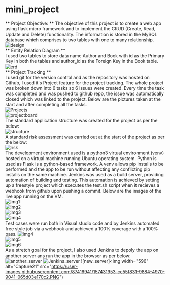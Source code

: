 # mini_project
** Project Objective: **
The objective of this project is to create a web app using flask micro framework and to implement the CRUD (Create, Read, Update and Delete) functionality. The information is stored in the MySQL database which comprises to two tables with one to many relationship.  
![design](https://user-images.githubusercontent.com/87416941/157236242-2422fb12-6552-4a13-a58d-159110a81867.png)  
** Entity Relation Diagram **  
I used two tables to store data name Author and Book with id as the Primary Key in both the tables and author_id as the Foreign Key in the Book table.  
![erd](https://user-images.githubusercontent.com/87416941/157238303-01548447-e7b5-4a6e-98d5-14449e470c54.PNG)  
** Project Tracking **  
I used git for the version control and as the repository was hosted on Github,  I used it's Project feature for the project tracking. The whole project was broken down into 6 tasks so 6 issues were created. Every time the task was completed and was pushed to github repo, the issue was automatically closed which was linked to the project. Below are the pictures taken at the start and after completing all the tasks.  
![Projects](https://user-images.githubusercontent.com/87416941/157239702-ca831326-8eed-4c31-8ea5-70b3141c3cd5.PNG)  
![projectboard](https://user-images.githubusercontent.com/87416941/157240397-57d526e3-376e-468d-a567-fd86550f8295.PNG)  
The standard application structure was created for the project as per the below:  
![structure](https://user-images.githubusercontent.com/87416941/157240134-ce2e5772-a321-4d38-aa79-1f745257a8c8.PNG)  
A standard risk assessment was carried out at the start of the project as per the below:  
![risk](https://user-images.githubusercontent.com/87416941/157242441-e90dcbef-f771-432d-8c4d-9cc150684af7.PNG)  
The development environment used is a python3 virtual environment (venv) hosted on a virtual machine running Ubuntu operating system. Python is used as Flask is a python-based framework. A venv allows pip installs to be performed and the app to be run without affecting any conflicting pip installs on the same machine.
Jenkins was used as a build server, providing automation of building and testing. This automation is achieved by setting up a freestyle project which executes the test.sh script when it recieves a webhook from github upon pushing a commit. Below are the images of the live app running on the VM.  
![img1](https://user-images.githubusercontent.com/87416941/157241029-0ea90bfe-c008-42b3-8f6f-3eec61d37831.PNG)  
![img2](https://user-images.githubusercontent.com/87416941/157241054-40a0b88f-6d2c-4683-8d72-4488bcea6801.PNG)  
![img3](https://user-images.githubusercontent.com/87416941/157241093-ed130f59-04cb-4ddc-9fef-ac550f594e44.PNG)  
![img4](https://user-images.githubusercontent.com/87416941/157241143-3755356d-3892-4cc0-b16f-26f840c6727f.PNG)  
Test cases were run both in Visual studio code and by Jenkins automated free style job via a webhook and achieved a 100% coverage with a 100% pass.
![img4](https://user-images.githubusercontent.com/87416941/157241997-9758e88a-cd66-404d-b16d-54496e0a7e0c.PNG)  
![img5](https://user-images.githubusercontent.com/87416941/157242032-7d241cf0-8e39-4ea3-9abe-849b9f41dc91.PNG)  
![img6](https://user-images.githubusercontent.com/87416941/157242090-266e6963-4c8b-4af6-a678-596e61281fd5.PNG)  
As a stretch goal for the project, I also used Jenkins to depoly the app on another server ans run the app in the browser as per below:  
![another_server](https://user-images.githubusercontent.com/87416941/157431544-63f66ed4-789e-48f0-a6cd-80010ea53e1d.PNG)
![Jenkins_server](https://user-images.githubusercontent.com/87416941/157431642-77065f4c-9755-4399-b21d-b56db2655e77.PNG)
![new_server]<img width="596" alt="Capture21" src="https://user-images.githubusercontent.com/87416941/157431953-cc55f831-9884-4970-9041-065d03e170c2.PNG")  
                  









     












